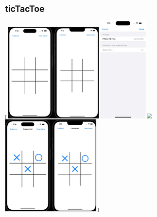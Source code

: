 # ticTacToe
[
<img src="https://github.com/MikkiWhiteDove/ticTacToe/blob/main/Images/firstImage.jpg" width="300" hedth="300">
<img src="https://github.com/MikkiWhiteDove/ticTacToe/blob/main/Images/secondImage.jpg" width="150" hedth="300">
<img src="https://github.com/MikkiWhiteDove/ticTacToe/blob/main/Images/thirdImage.jpg" width="150" hedth="300">
<img src="https://github.com/MikkiWhiteDove/ticTacToe/blob/main/Images/lastImage.jpg" width="300" hedth="300">
]
